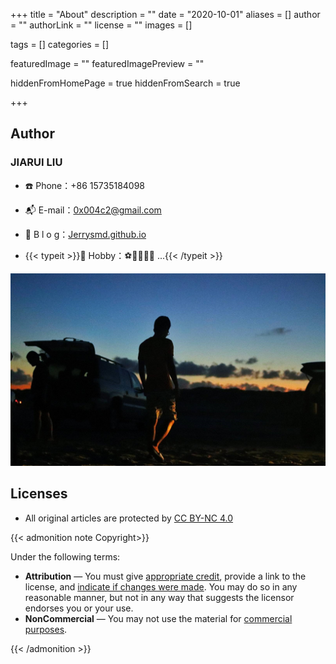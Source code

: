 +++
title = "About"
description = ""
date = "2020-10-01"
aliases = []
author = ""
authorLink = ""
license = ""
images = []

tags = []
categories = []

featuredImage = ""
featuredImagePreview = ""

hiddenFromHomePage = true
hiddenFromSearch = true

+++

## Author

### JIARUI LIU

+ ☎️ Phone：+86 15735184098

+ 📬 E-mail：0x004c2@gmail.com

+ 📖 B l o g：[Jerrysmd.github.io](https://jerrysmd.github.io)

+ {{< typeit >}}🏀 Hobby：⚽🏓🎹📱📸 ...{{< /typeit >}}

  

![the United States](/posts/picture/20191011083753_IMG_2610-01.jfif "Corpus Christi, Texas")

## Licenses

+ All original articles are protected by [CC BY-NC 4.0](https://creativecommons.org/licenses/by-nc/4.0/)

{{< admonition note Copyright>}}

Under the following terms:

+ **Attribution** — You must give [appropriate credit](https://creativecommons.org/licenses/by-nc/4.0/#), provide a link to the license, and [indicate if changes were made](https://creativecommons.org/licenses/by-nc/4.0/#). You may do so in any reasonable manner, but not in any way that suggests the licensor endorses you or your use.
+ **NonCommercial** — You may not use the material for [commercial purposes](https://creativecommons.org/licenses/by-nc/4.0/#).

{{< /admonition >}}
